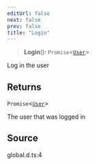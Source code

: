 ```yaml
---
editUrl: false
next: false
prev: false
title: "Login"
---
```


> **Login**(): `Promise`\<[`User`](/api/type-aliases/user/)\>

Log in the user

## Returns

`Promise`\<[`User`](/api/type-aliases/user/)\>

The user that was logged in

## Source

global.d.ts:4
